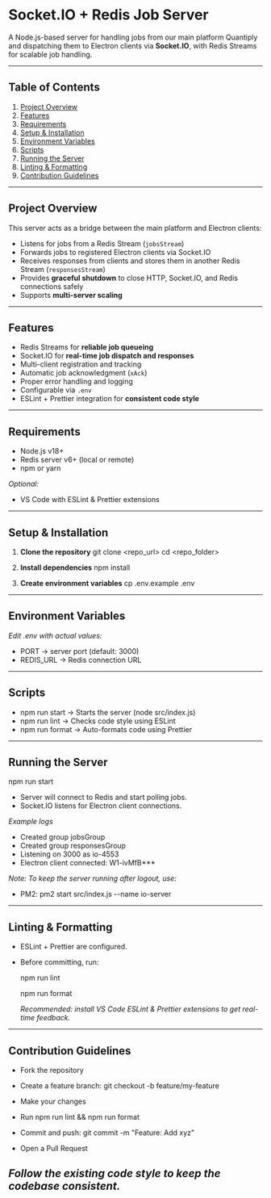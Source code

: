 # Socket.IO + Redis Job Server

A Node.js-based server for handling jobs from our main platform Quantiply and dispatching them to Electron clients via **Socket.IO**, with Redis Streams for scalable job handling.

---

## Table of Contents

1. [Project Overview](#project-overview)
2. [Features](#features)
3. [Requirements](#requirements)
4. [Setup & Installation](#setup--installation)
5. [Environment Variables](#environment-variables)
6. [Scripts](#scripts)
7. [Running the Server](#running-the-server)
8. [Linting & Formatting](#linting--formatting)
9. [Contribution Guidelines](#contribution-guidelines)

---

## Project Overview

This server acts as a bridge between the main platform and Electron clients:

- Listens for jobs from a Redis Stream (`jobsStream`)
- Forwards jobs to registered Electron clients via Socket.IO
- Receives responses from clients and stores them in another Redis Stream (`responsesStream`)
- Provides **graceful shutdown** to close HTTP, Socket.IO, and Redis connections safely
- Supports **multi-server scaling**

---

## Features

- Redis Streams for **reliable job queueing**
- Socket.IO for **real-time job dispatch and responses**
- Multi-client registration and tracking
- Automatic job acknowledgment (`xAck`)
- Proper error handling and logging
- Configurable via `.env`
- ESLint + Prettier integration for **consistent code style**

---



## Requirements

- Node.js v18+
- Redis server v6+ (local or remote)
- npm or yarn

_Optional:_

- VS Code with ESLint & Prettier extensions

---

## Setup & Installation

1. **Clone the repository**
   git clone <repo_url>
   cd <repo_folder>

2. **Install dependencies**
   npm install

3. **Create environment variables**
   cp .env.example .env

---

## Environment Variables

_Edit .env with actual values:_

- PORT → server port (default: 3000)
- REDIS_URL → Redis connection URL

---

## Scripts

- npm run start -> Starts the server (node src/index.js)
- npm run lint -> Checks code style using ESLint
- npm run format -> Auto-formats code using Prettier

---

## Running the Server

npm run start

- Server will connect to Redis and start polling jobs.
- Socket.IO listens for Electron client connections.

_Example logs_

- Created group jobsGroup
- Created group responsesGroup
- Listening on 3000 as io-4553
- Electron client connected: W1-ivMfB\*\*\*

_Note: To keep the server running after logout, use:_

- PM2: pm2 start src/index.js --name io-server

---

## Linting & Formatting

- ESLint + Prettier are configured.
- Before committing, run:

  npm run lint

  npm run format
  
  _Recommended: install VS Code ESLint & Prettier extensions to get real-time feedback._

---

## Contribution Guidelines

- Fork the repository

- Create a feature branch: git checkout -b feature/my-feature

- Make your changes

- Run npm run lint && npm run format

- Commit and push: git commit -m "Feature: Add xyz"

- Open a Pull Request

## _Follow the existing code style to keep the codebase consistent._
